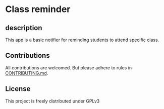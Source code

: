 # Class reminder

## description

This app is a basic notifier for reminding students to attend specific class.

## Contributions

All contributions are welcomed. But please adhere to rules in [CONTRIBUTING.md](https://github.com/adgai19/Class-notifier-js/blob/main/CONTRIBUTING.md).

## License

This project is freely distributed under GPLv3
